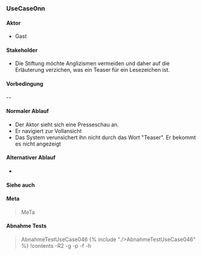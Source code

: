 
### UseCase0nn 

#### Aktor
 * Gast


#### Stakeholder
 * Die Stiftung möchte Anglizismen vermeiden und daher auf die Erläuterung verzichen, was ein Teaser für ein Lesezeichen ist.


#### Vorbedingung
--


#### Normaler Ablauf
 * Der Aktor sieht sich eine Presseschau an.
 * Er navigiert zur Vollansicht
 * Das System verunsichert ihn nicht durch das Wort "Teaser". Er bekommt es nicht angezeigt


#### Alternativer Ablauf
 * 


#### Siehe auch


#### Meta
>MeTa


#### Abnahme Tests
>AbnahmeTestUseCase046
{% include "./>AbnahmeTestUseCase046" %}
!contents -R2 -g -p -f -h